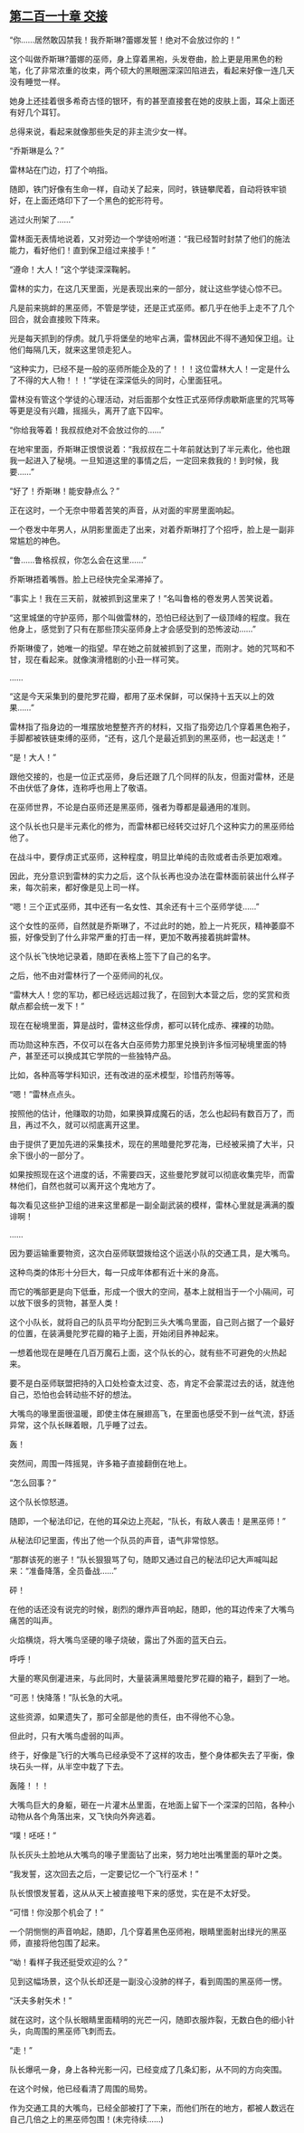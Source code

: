 ## [第二百一十章 交接](https://www.xxbiquge.com/11_11222/8819707.html)


  “你……居然敢囚禁我！我乔斯琳?蕾娜发誓！绝对不会放过你的！”

  这个叫做乔斯琳?蕾娜的巫师，身上穿着黑袍，头发卷曲，脸上更是用黑色的粉笔，化了非常浓重的妆束，两个硕大的黑眼圈深深凹陷进去，看起来好像一连几天没有睡觉一样。

  她身上还挂着很多希奇古怪的银环，有的甚至直接套在她的皮肤上面，耳朵上面还有好几个耳钉。

  总得来说，看起来就像那些失足的非主流少女一样。

  “乔斯琳是么？”

  雷林站在门边，打了个响指。

  随即，铁门好像有生命一样，自动关了起来，同时，铁链攀爬着，自动将铁牢锁好，在上面还烙印下了一个黑色的蛇形符号。

  逃过火刑架了……”

  雷林面无表情地说着，又对旁边一个学徒吩咐道：“我已经暂时封禁了他们的施法能力，看好他们！直到保卫组过来接手！”

  “遵命！大人！”这个学徒深深鞠躬。

  雷林的实力，在这几天里面，光是表现出来的一部分，就让这些学徒心惊不已。

  凡是前来挑衅的黑巫师，不管是学徒，还是正式巫师。都几乎在他手上走不了几个回合，就会直接败下阵来。

  光是每天抓到的俘虏。就几乎将堡垒的地牢占满，雷林因此不得不通知保卫组。让他们每隔几天，就来这里领走犯人。

  “这种实力，已经不是一般的巫师所能企及的了！！！这位雷林大人！一定是什么了不得的大人物！！！”学徒在深深低头的同时，心里面狂吼。

  雷林没有管这个学徒的心理活动，对后面那个女性正式巫师俘虏歇斯底里的咒骂等等更是没有兴趣，摇摇头，离开了底下囚牢。

  “你给我等着！我叔叔绝对不会放过你的……”

  在地牢里面，乔斯琳正恨恨说着：“我叔叔在二十年前就达到了半元素化，他也跟我一起进入了秘境。一旦知道这里的事情之后，一定回来救我的！到时候，我要……”

  “好了！乔斯琳！能安静点么？”

  正在这时，一个无奈中带着苦笑的声音，从对面的牢房里面响起。

  一个卷发中年男人，从阴影里面走了出来，对着乔斯琳打了个招呼，脸上是一副非常尴尬的神色。

  “鲁……鲁格叔叔，你怎么会在这里……”

  乔斯琳捂着嘴唇。脸上已经快完全呆滞掉了。

  “事实上！我在三天前，就被抓到这里来了！”名叫鲁格的卷发男人苦笑说着。

  “这里城堡的守护巫师，那个叫做雷林的，恐怕已经达到了一级顶峰的程度。我在他身上，感觉到了只有在那些顶尖巫师身上才会感受到的恐怖波动……”

  乔斯琳傻了，她唯一的指望。早在她之前就被抓到了这里，而刚才。她的咒骂和不甘，现在看起来。就像演滑稽剧的小丑一样可笑。

  ……

  “这是今天采集到的曼陀罗花瓣，都用了巫术保鲜，可以保持十五天以上的效果……”

  雷林指了指身边的一堆摆放地整整齐齐的材料，又指了指旁边几个穿着黑色袍子，手脚都被铁链束缚的巫师，“还有，这几个是最近抓到的黑巫师，也一起送走！”

  “是！大人！”

  跟他交接的，也是一位正式巫师，身后还跟了几个同样的队友，但面对雷林，还是不由伏低了身体，连称呼也用上了敬语。

  在巫师世界，不论是白巫师还是黑巫师，强者为尊都是最通用的准则。

  这个队长也只是半元素化的修为，而雷林都已经转交过好几个这种实力的黑巫师给他了。

  在战斗中，要俘虏正式巫师，这种程度，明显比单纯的击败或者击杀更加艰难。

  因此，充分意识到雷林的实力之后，这个队长再也没办法在雷林面前装出什么样子来，每次前来，都好像是见上司一样。

  “嗯！三个正式巫师，其中还有一名女性、其余还有十三个巫师学徒……”

  这个女性的巫师，自然就是乔斯琳了，不过此时的她，脸上一片死灰，精神萎靡不振，好像受到了什么非常严重的打击一样，更加不敢再接着挑衅雷林。

  这个队长飞快地记录着，随即在表格上签下了自己的名字。

  之后，他不由对雷林行了一个巫师间的礼仪。

  “雷林大人！您的军功，都已经远远超过我了，在回到大本营之后，您的奖赏和贡献点都会统一发下！”

  现在在秘境里面，算是战时，雷林这些俘虏，都可以转化成赤、裸裸的功勋。

  而功勋这种东西，不仅可以在各大白巫师势力那里兑换到许多恒河秘境里面的特产，甚至还可以换成其它学院的一些独特产品。

  比如，各种高等学科知识，还有改进的巫术模型，珍惜药剂等等。

  “嗯！”雷林点点头。

  按照他的估计，他赚取的功勋，如果换算成魔石的话，怎么也起码有数百万了，而且，再过不久，就可以彻底离开这里。

  由于提供了更加先进的采集技术，现在的黑暗曼陀罗花海，已经被采摘了大半，只余下很小的一部分了。

  如果按照现在这个进度的话，不需要四天，这些曼陀罗就可以彻底收集完毕，而雷林他们，自然也就可以离开这个鬼地方了。

  每次看见这些护卫组的进来这里都是一副全副武装的模样，雷林心里就是满满的腹诽啊！

  ……

  因为要运输重要物资，这次白巫师联盟拨给这个运送小队的交通工具，是大嘴鸟。

  这种鸟类的体形十分巨大，每一只成年体都有近十米的身高。

  而它的嘴部更是向下低垂，形成一个很大的空间，基本上就相当于一个小隔间，可以放下很多的货物，甚至人类！

  这个小队长，就将自己的队员平均分配到三头大嘴鸟里面，自己则占据了一个最好的位置，在装满曼陀罗花瓣的箱子上面，开始闭目养神起来。

  一想着他现在是睡在几百万魔石上面，这个队长的心，就有些不可避免的火热起来。

  要不是白巫师联盟把持的入口处检查太过变、态，肯定不会蒙混过去的话，就连他自己，恐怕也会转动些不好的想法。

  大嘴鸟的喙里面很温暖，即使主体在展翅高飞，在里面也感受不到一丝气流，舒适异常，这个队长眯着眼，几乎睡了过去。

  轰！

  突然间，周围一阵摇晃，许多箱子直接翻倒在地上。

  “怎么回事？”

  这个队长惊怒道。

  随即，一个秘法印记，在他的耳朵边上亮起，“队长，有敌人袭击！是黑巫师！”

  从秘法印记里面，传出了他一个队员的声音，语气非常惊怒。

  “那群该死的崽子！”队长狠狠骂了句，随即又通过自己的秘法印记大声喊叫起来：“准备降落，全员备战……”

  砰！

  在他的话还没有说完的时候，剧烈的爆炸声音响起，随即，他的耳边传来了大嘴鸟痛苦的叫声。

  火焰横烧，将大嘴鸟坚硬的喙子烧破，露出了外面的蓝天白云。

  呼呼！

  大量的寒风倒灌进来，与此同时，大量装满黑暗曼陀罗花瓣的箱子，翻到了一地。

  “可恶！快降落！”队长急的大吼。

  这些资源，如果遗失了，那可全部是他的责任，由不得他不心急。

  但此时，只有大嘴鸟虚弱的叫声。

  终于，好像是飞行的大嘴鸟已经承受不了这样的攻击，整个身体都失去了平衡，像块石头一样，从半空中栽了下去。

  轰隆！！！

  大嘴鸟巨大的身躯，砸在一片灌木丛里面，在地面上留下一个深深的凹陷，各种小动物从各个角落出来，又飞快向外奔逃着。

  “噗！呸呸！”

  队长灰头土脸地从大嘴鸟的喙子里面钻了出来，努力地吐出嘴里面的草叶之类。

  “我发誓，这次回去之后，一定要记忆一个飞行巫术！”

  队长恨恨发誓着，这从从天上被直接甩下来的感觉，实在是不太好受。

  “可惜！你没那个机会了！”

  一个阴恻恻的声音响起，随即，几个穿着黑色巫师袍，眼睛里面射出绿光的黑巫师，直接将他包围了起来。

  “呦！看样子我还挺受欢迎的么？”

  见到这幅场景，这个队长却还是一副没心没肺的样子，看到周围的黑巫师一愣。

  “沃夫多射矢术！”

  就在这时，这个队长眼睛里面精明的光芒一闪，随即衣服炸裂，无数白色的细小针头，向周围的黑巫师飞刺而去。

  “走！”

  队长爆吼一身，身上各种光影一闪，已经变成了几条幻影，从不同的方向突围。

  在这个时候，他已经看清了周围的局势。

  作为交通工具的大嘴鸟，已经全部被打了下来，而他们所在的地方，都被人数远在自己几倍之上的黑巫师包围！(未完待续……)
